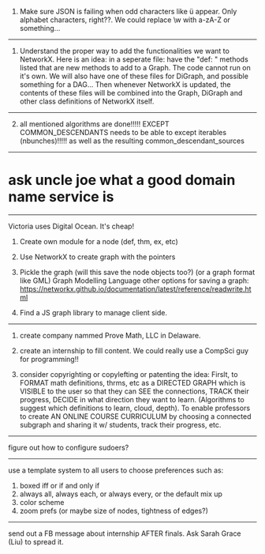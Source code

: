 1. Make sure JSON is failing when odd characters like ü appear.  Only alphabet characters, right??.  We could replace \w with a-zA-Z or something...


---------------------


1. Understand the proper way to add the functionalities we want to NetworkX.  Here is an idea:
in a seperate file: have the "def: " methods listed that are new methods to add to a Graph.  The code cannot run on it's own.  We will also have one of these files for DiGraph, and possible something for a DAG...  Then whenever NetworkX is updated, the contents of these files will be combined into the Graph, DiGraph and other class definitions of NetworkX itself.



----------------------------------




2. all mentioned algorithms are done!!!!!   EXCEPT COMMON_DESCENDANTS needs to be able to except iterables (nbunches)!!!!!    as well as the resulting common_descendant_sources



------------------------------


# ask uncle joe what a good domain name service is


---------------------------


Victoria uses Digital Ocean.  It's cheap! 


1. Create own module for a node (def, thm, ex, etc)

2. Use NetworkX to create graph with the pointers

3. Pickle the graph (will this save the node objects too?) (or a graph format like GML) Graph Modelling Language
other options for saving a graph: https://networkx.github.io/documentation/latest/reference/readwrite.html

4. Find a JS graph library to manage client side.




--------------------------

1. create company nammed Prove Math, LLC in Delaware.

2. create an internship to fill content.  We could really use a CompSci guy for programming!!

3. consider copyrighting or copylefting or patenting the idea: Firslt, to FORMAT math definitions, thrms, etc as a DIRECTED GRAPH which is VISIBLE to the user so that they can SEE the connections, TRACK their progress, DECIDE in what direction they want to learn. (Algorithms to suggest which definitions to learn, cloud, depth).  To enable professors to create AN ONLINE COURSE CURRICULUM by choosing a connected subgraph and sharing it w/ students, track their progress, etc.


---------------------------

figure out how to configure sudoers?

-------------------------------

use a template system to all users to choose preferences such as:
1. boxed iff or if and only if
2. always all, always each, or always every, or the default mix up
3. color scheme
4. zoom prefs (or maybe size of nodes, tightness of edges?)


----------------------------

send out a FB message about internship AFTER finals.  Ask Sarah Grace (Liu) to spread it.

